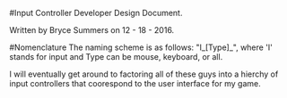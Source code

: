 #Input Controller Developer Design Document.

Written by Bryce Summers on 12 - 18 - 2016.

#Nomenclature
The naming scheme is as follows: "I_[Type]_", where 'I' stands for input and Type can be mouse, keyboard, or all.

I will eventually get around to factoring all of these guys into a hierchy of input controllers that coorespond to the user interface for my game.